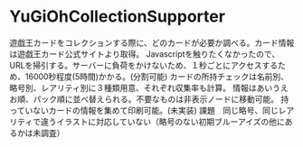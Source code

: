 # YuGiOhCollectionSupporter
遊戯王カードをコレクションする際に、どのカードが必要か調べる。カード情報は遊戯王カード公式サイトより取得。
Javascriptを触りたくなかったので、URLを掃引する。サーバーに負荷をかけないため、１秒ごとにアクセスするため、16000秒程度(5時間)かかる。(分割可能)
カードの所持チェックは名前別、略号別、レアリティ別に３種類用意、それぞれ収集率も計算。
情報はあいうえお順、パック順に並べ替えられる。不要なものは非表示ノードに移動可能。
持っていないカードの情報を集めて印刷可能。(未実装)
課題　同じ略号、同じレアリティで違うイラストに対応していない（略号のない初期ブルーアイズの他にあるかは未調査）